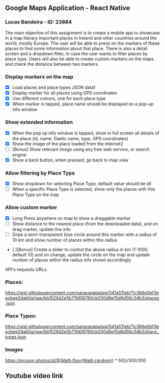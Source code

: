 ## Google Maps Application - React Native ##
### Lucas Bandeira - ID: 23884 ###

The main objective of this assignment is to create a mobile app to showcase in a map literary important places in Ireland and other countries around the world, mostly Europe. The user will be able to press on the markers of these places to find some information about that place. There is also a detail screen and a dropdown filter, in case the user wants to filter places by place type. Users will also be able to create custom markers on the maps and check the distance between two markers.


### Display markers on the map ###
- [x] Load places and place types JSON data1
- [x] Display marker for all places using GPS coordinates
- [x] Use different colours, one for each place type
- [x] When marker is tapped, place name should be displayed on a pop-up info window
### Show extended information ###
- [x] When the pop up info window is tapped, show in full screen all details of the place (id, name, Gaelic name, type, GPS coordinates)
- [x] Show the image of the place loaded from the internet2
- [ ] [Bonus] Show relevant image using any free web service, or search engine
- [x] Show a back button, when pressed, go back to map view
### Allow filtering by Place Type ###
- [x] Show dropdown for selecting Place Type, default value should be all
- [ ] When a specific Place Type is selected, show only the places with this Place Type on the map
### Allow custom marker ###
- [x] Long Press anywhere on map to show a draggable marker
- [ ] Show distance to the nearest place (from the downloaded data), and on drag marker, update this info
- [ ] Draw a semi-transparent blue circle around this marker with a radius of 10 km and show number of places within this radius
- [ ][Bonus] Create a slider to control the above radius in km (1-1000, default 10) and on change, update the circle on the map and update number of places within the radius info shown accordingly

API's requests URLs:

### Places: ###
 https://gist.githubusercontent.com/saravanabalagi/541a511eb71c366e0bf3eecbee2dab0a/raw/bb1529d2e5b71fd06760cb030d6e15d6d56c34b3/places.json
### Place Types: ###
https://gist.githubusercontent.com/saravanabalagi/541a511eb71c366e0bf3eecbee2dab0a/raw/bb1529d2e5b71fd06760cb030d6e15d6d56c34b3/place_types.json
### Images ###
https://picsum.photos/id/${Math.floor(Math.random() * 50)}/300/300

## Youtube video link ## 

